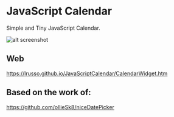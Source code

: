 # JavaScript Calendar

Simple and Tiny JavaScript Calendar.

![alt screenshot](https://raw.githubusercontent.com/lrusso/JavaScriptCalendar/master/CalendarWidget.png)

## Web

https://lrusso.github.io/JavaScriptCalendar/CalendarWidget.htm

## Based on the work of:

https://github.com/ollieSk8/niceDatePicker
